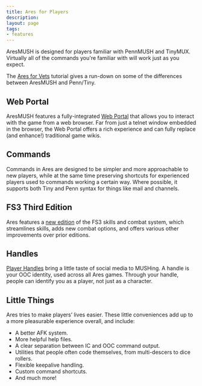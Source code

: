 ```yaml
---
title: Ares for Players
description:
layout: page
tags: 
- features
---
```


AresMUSH is designed for players familiar with PennMUSH and TinyMUX.  Virtually all of the commands you're familiar with will work just as you expect.  

The [Ares for Vets](/tutorials/play/ares-for-vets.html) tutorial gives a run-down on some of the differences between AresMUSH and Penn/Tiny.

## Web Portal

AresMUSH features a fully-integrated [Web Portal](/web-portal) that allows you to interact with the game from a web browser.  Far from just a telnet window embedded in the browser, the Web Portal offers a rich experience and can fully replace (and enhance!) traditional game wikis.

## Commands

Commands in Ares are designed to be simpler and more approachable to new players, while at the same time preserving shortcuts for experienced players used to commands working a certain way.  Where possible, it supports both Tiny and Penn syntax for things like mail and channels.

## FS3 Third Edition

Ares features a [new edition](/fs3/fs3-3) of the FS3 skills and combat system, which streamlines skills, adds new combat options, and offers various other improvements over prior editions.

## Handles

[Player Handles](/handles) bring a little taste of social media to MUSHing. A handle is your OOC identity, used across all Ares games. Through your handle, people can identify you as a player, not just as a character.

## Little Things

Ares tries to make players’ lives easier.  These little conveniences add up to a more pleasurable experience overall, and include:

* A better AFK system.
* More helpful help files.
* A clear separation between IC and OOC command output.
* Utilities that people often code themselves,  from multi-descers to dice rollers.
* Flexible keepalive handling.
* Custom command shortcuts.
* And much more!